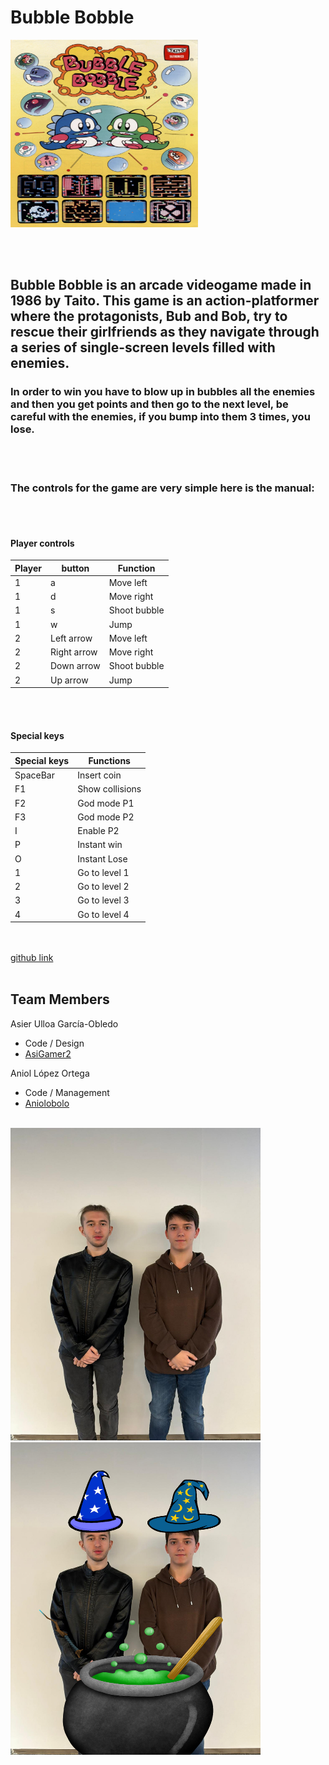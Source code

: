 # 								Bubble Bobble 

<img src="https://github.com/Aniolobolo/Bubble-Bobble-WCG/blob/main/wiki_images/Poster1.png" width="300" height="300">



<br></br>
## Bubble Bobble is an arcade videogame made in 1986 by Taito. This game is an action-platformer where the protagonists, Bub and Bob, try to rescue their girlfriends as they navigate through a series of single-screen levels filled with enemies.
### In order to win you have to blow up in bubbles all the enemies and then you get points and then go to the next level, be careful with the enemies, if you bump into them 3 times, you lose.

<br></br>
### The controls for the game are very simple here is the manual:
<br></br>

#### Player controls

| Player| button| Function|
| --- | --- | --- |
| 1 | a | Move left|
| 1 | d | Move right|
| 1 | s | Shoot bubble|
| 1 | w | Jump|
| 2 | Left arrow | Move left|
| 2 | Right arrow | Move right|
| 2 | Down arrow | Shoot bubble|
| 2 | Up arrow | Jump|
<br></br>
#### Special keys
| Special keys| Functions|
| --- | --- | 
| SpaceBar| Insert coin|
| F1| Show collisions|
| F2| God mode P1|
| F3| God mode P2|
| I | Enable P2|
| P | Instant win| 
| O | Instant Lose|
| 1 | Go to level 1|
| 2 | Go to level 2|
| 3 | Go to level 3|
| 4 | Go to level 4|
<br></br>
[github link](https://github.com/Aniolobolo/Bubble-Bobble-WCG)
<br></br>
## Team Members
Asier Ulloa García-Obledo
- Code / Design
- [AsiGamer2](https://github.com/AsiGamer2)

Aniol López Ortega
- Code / Management
- [Aniolobolo](https://github.com/Aniolobolo)
<br></br>
<img src="https://github.com/Aniolobolo/Bubble-Bobble-WCG/blob/main/wiki_images/Team%20skull.jpeg" width="400" height="500">
<img src="https://github.com/Aniolobolo/Bubble-Bobble-WCG/blob/main/wiki_images/team%20magos.png" width="400" height="500">
